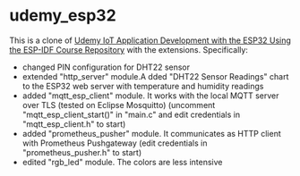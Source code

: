 # udemy_esp32

This is a clone of [Udemy IoT Application Development with the ESP32 Using the ESP-IDF Course Repository](https://github.com/kevinudemy/udemy_esp32) with the extensions. Specifically:

- changed PIN configuration for DHT22 sensor
- extended "http_server" module.A dded "DHT22 Sensor Readings" chart to the ESP32 web server with temperature and humidity readings
- added "mqtt_esp_client" module. It works with the local MQTT server over TLS (tested on Eclipse Mosquitto) (uncomment "mqtt_esp_client_start()" in "main.c" and edit credentials in "mqtt_esp_client.h" to start)
- added "prometheus_pusher" module. It communicates as HTTP client with Prometheus Pushgateway (edit credentials in "prometheus_pusher.h" to start)
- edited "rgb_led" module. The colors are less intensive